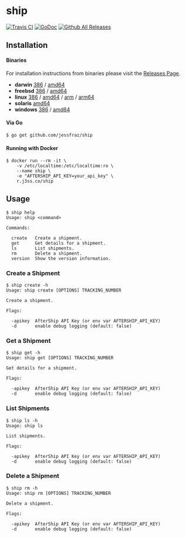 # ship

[![Travis CI](https://img.shields.io/travis/jessfraz/ship.svg?style=for-the-badge)](https://travis-ci.org/jessfraz/ship)
[![GoDoc](https://img.shields.io/badge/godoc-reference-5272B4.svg?style=for-the-badge)](https://godoc.org/github.com/jessfraz/ship)
[![Github All Releases](https://img.shields.io/github/downloads/jessfraz/ship/total.svg?style=for-the-badge)](https://github.com/jessfraz/ship/releases)

## Installation

#### Binaries

For installation instructions from binaries please visit the [Releases Page](https://github.com/jessfraz/ship/releases).

- **darwin** [386](https://github.com/jessfraz/ship/releases/download/v0.0.4/ship-darwin-386) / [amd64](https://github.com/jessfraz/ship/releases/download/v0.0.4/ship-darwin-amd64)
- **freebsd** [386](https://github.com/jessfraz/ship/releases/download/v0.0.4/ship-freebsd-386) / [amd64](https://github.com/jessfraz/ship/releases/download/v0.0.4/ship-freebsd-amd64)
- **linux** [386](https://github.com/jessfraz/ship/releases/download/v0.0.4/ship-linux-386) / [amd64](https://github.com/jessfraz/ship/releases/download/v0.0.4/ship-linux-amd64) / [arm](https://github.com/jessfraz/ship/releases/download/v0.0.4/ship-linux-arm) / [arm64](https://github.com/jessfraz/ship/releases/download/v0.0.4/ship-linux-arm64)
- **solaris** [amd64](https://github.com/jessfraz/ship/releases/download/v0.0.4/ship-solaris-amd64)
- **windows** [386](https://github.com/jessfraz/ship/releases/download/v0.0.4/ship-windows-386) / [amd64](https://github.com/jessfraz/ship/releases/download/v0.0.4/ship-windows-amd64)

#### Via Go

```bash
$ go get github.com/jessfraz/ship
```

#### Running with Docker

```console
$ docker run --rm -it \
    -v /etc/localtime:/etc/localtime:ro \
    --name ship \
    -e "AFTERSHIP_API_KEY=your_api_key" \
    r.j3ss.co/ship
```

## Usage

```console
$ ship help
Usage: ship <command>

Commands:

  create   Create a shipment.
  get      Get details for a shipment.
  ls       List shipments.
  rm       Delete a shipment.
  version  Show the version information.
```

### Create a Shipment

```console
$ ship create -h
Usage: ship create [OPTIONS] TRACKING_NUMBER

Create a shipment.

Flags:

  -apikey  AfterShip API Key (or env var AFTERSHIP_API_KEY)
  -d       enable debug logging (default: false)
```

### Get a Shipment

```console
$ ship get -h
Usage: ship get [OPTIONS] TRACKING_NUMBER

Get details for a shipment.

Flags:

  -apikey  AfterShip API Key (or env var AFTERSHIP_API_KEY)
  -d       enable debug logging (default: false)
```

### List Shipments

```console
$ ship ls -h
Usage: ship ls 

List shipments.

Flags:

  -apikey  AfterShip API Key (or env var AFTERSHIP_API_KEY)
  -d       enable debug logging (default: false)
```

### Delete a Shipment

```console
$ ship rm -h
Usage: ship rm [OPTIONS] TRACKING_NUMBER

Delete a shipment.

Flags:

  -apikey  AfterShip API Key (or env var AFTERSHIP_API_KEY)
  -d       enable debug logging (default: false)
```

